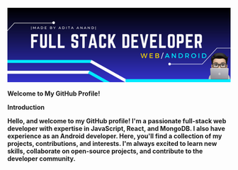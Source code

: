 <img src='https://github.com/adityaanand0001/adityaanand0001/blob/915c13365db866eb16e3c9027c0a2846f6a482ea/bannerFinal.png'  alt="banner"></img>

<b>Welcome to My GitHub Profile!<b>

Introduction

Hello, and welcome to my GitHub profile! I'm a passionate full-stack web developer with expertise in JavaScript, React, and MongoDB. I also have experience as an Android developer. Here, you'll find a collection of my projects, contributions, and interests. I'm always excited to learn new skills, collaborate on open-source projects, and contribute to the developer community.
